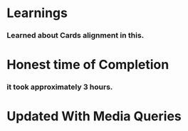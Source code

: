 # Learnings
### Learned about Cards alignment in this.
# Honest time of Completion
### it took approximately 3 hours.

# Updated With Media Queries
